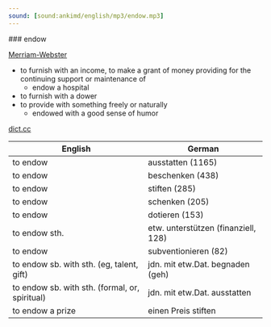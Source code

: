```yaml
---
sound: [sound:ankimd/english/mp3/endow.mp3]
---
```


\### endow

[Merriam-Webster](https://www.merriam-webster.com/dictionary/endow)

- to furnish with an income, to make a grant of money providing for the continuing support or maintenance of
    - endow a hospital
- to furnish with a dower
- to provide with something freely or naturally
    - endowed with a good sense of humor

[dict.cc](https://www.dict.cc/endow)

| English        | German       |
| -------------- | ------------ |
| to endow | ausstatten (1165) |
| to endow | beschenken (438) |
| to endow | stiften (285) |
| to endow | schenken (205) |
| to endow | dotieren (153) |
| to endow sth. | etw. unterstützen (finanziell, 128) |
| to endow | subventionieren (82) |
| to endow sb. with sth. (eg, talent, gift) | jdn. mit etw.Dat. begnaden (geh) |
| to endow sb. with sth. (formal, or, spiritual) | jdn. mit etw.Dat. ausstatten |
| to endow a prize | einen Preis stiften |
